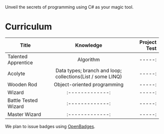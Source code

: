 Unveil the secrets of programming using C# as your magic tool.  
  
# Curriculum  
  
| Title        | Knowledge | Project Test|  
| ------------- |:-------------:| -----:|
| Talented Apprentice |Algorithm| -----:|  
| Acolyte |Data types; branch and loop; collections(List / some LINQ)| -----:|  
| Wooden Rod |Object-oriented programming| -----:|  
| Wizard |:-------------:| -----:|  
| Battle Tested Wizard |:-------------:| -----:|  
| Master Wizard |:-------------:| -----:|  

We plan to issue badges using [OpenBadges](https://openbadges.org).
